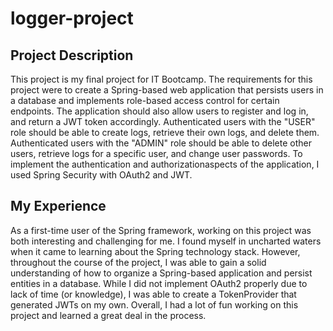 # logger-project

## Project Description

This project is my final project for IT Bootcamp. The requirements for this project were
to create a Spring-based web application that persists users in a database and implements 
role-based access control for certain endpoints. The application should also allow users to
register and log in, and return a JWT token accordingly. Authenticated users with the "USER"
role should be able to create logs, retrieve their own logs, and delete them. Authenticated
users with the "ADMIN" role should be able to delete other users, retrieve logs for a specific
user, and change user passwords. To implement the authentication and authorizationaspects of
the application, I used Spring Security with OAuth2 and JWT.

## My Experience

As a first-time user of the Spring framework, working on this project was both interesting and
challenging for me. I found myself in uncharted waters when it came to learning about the Spring
technology stack. However, throughout the course of the project, I was able to gain a solid understanding
of how to organize a Spring-based application and persist entities in a database. While I did not 
implement OAuth2 properly due to lack of time (or knowledge), I was able to create a TokenProvider 
that generated JWTs on my own. Overall, I had a lot of fun working on this project and learned a great
deal in the process.
